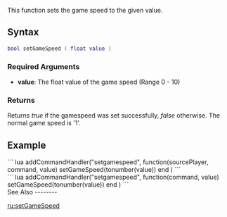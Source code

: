 This function sets the game speed to the given value.

Syntax
------

``` lua
bool setGameSpeed ( float value )
```

### Required Arguments

-   **value**: The float value of the game speed (Range 0 - 10)

### Returns

Returns *true* if the gamespeed was set successfully, *false* otherwise. The normal game speed is '1'.

Example
-------

<section name="Server" class="server" show="true">
``` lua
addCommandHandler("setgamespeed",
  function(sourcePlayer, command, value)
    setGameSpeed(tonumber(value))
  end
)
```

</section>
<section name="Client" class="client" show="true">
``` lua
addCommandHandler("setgamespeed",
  function(command, value)
    setGameSpeed(tonumber(value))
  end
)
```

</section>
See Also
--------

[ru:setGameSpeed](/ru:setGameSpeed.md "wikilink")
